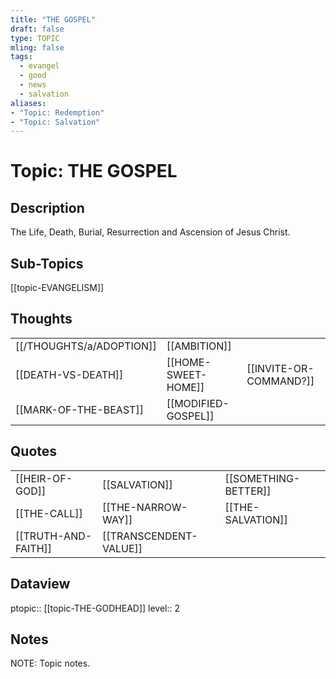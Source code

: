 ```yaml
---
title: "THE GOSPEL"
draft: false
type: TOPIC
mling: false
tags:
  - evangel
  - good
  - news
  - salvation
aliases: 
- "Topic: Redemption"
- "Topic: Salvation"
---
```

# Topic: THE GOSPEL
## Description
The Life, Death, Burial, Resurrection and Ascension of Jesus Christ.

## Sub-Topics
[[topic-EVANGELISM]]

## Thoughts
|     |     |     |
| --- | --- | --- |
| [[/THOUGHTS/a/ADOPTION]] | [[AMBITION]] |
| [[DEATH-VS-DEATH]] | [[HOME-SWEET-HOME]] | [[INVITE-OR-COMMAND?]] |
| [[MARK-OF-THE-BEAST]] | [[MODIFIED-GOSPEL]] |

## Quotes
|     |     |     |
| --- | --- | --- |
| [[HEIR-OF-GOD]] | [[SALVATION]] | [[SOMETHING-BETTER]] |
| [[THE-CALL]] | [[THE-NARROW-WAY]] | [[THE-SALVATION]] |
| [[TRUTH-AND-FAITH]] | [[TRANSCENDENT-VALUE]] |

## Dataview
ptopic:: [[topic-THE-GODHEAD]]
level:: 2

## Notes
NOTE: Topic notes.